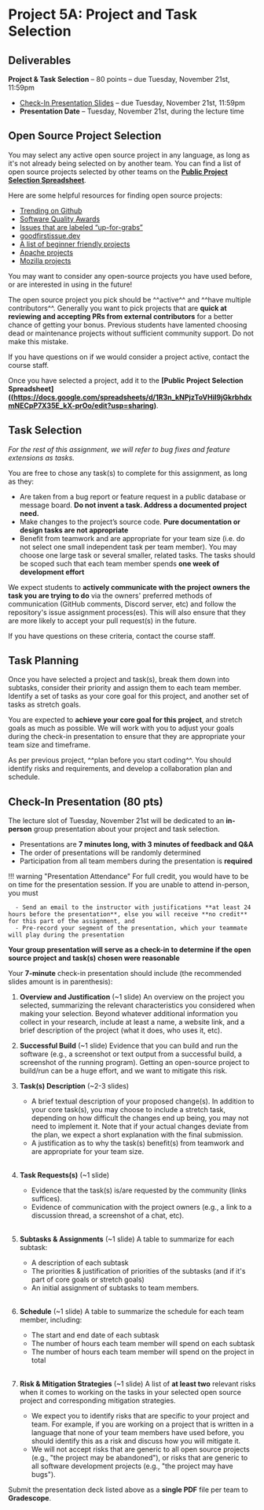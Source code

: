 # Project 5A: Project and Task Selection

## Deliverables

**Project & Task Selection** – 80 points – due Tuesday, November 21st, 11:59pm

- [Check-In Presentation Slides](#check-in-presentation-80-pts) – due Tuesday, November 21st, 11:59pm
- **Presentation Date** – Tuesday, November 21st, during the lecture time


## Open Source Project Selection

You may select any active open source project in any language, as long as it's not already being selected on by another team. You can find a list of open source projects selected by other teams on the **[Public Project Selection Spreadsheet](https://docs.google.com/spreadsheets/d/1R3n_kNPjzToVHiI9jGkrbhdxmNECpP7X35E_kX-prOo/edit?usp=sharing)**.

Here are some helpful resources for finding open source projects:

- [Trending on Github](https://github.com/trending)
- [Software Quality Awards](https://www.yegor256.com/award.html)
- [Issues that are labeled “up-for-grabs”](https://up-for-grabs.net)
- [goodfirstissue.dev](https://goodfirstissue.dev/)
- [A list of beginner friendly projects](https://github.com/MunGell/awesome-for-beginners)
- [Apache projects](http://www.apache.org/)
- [Mozilla projects](https://firefox-source-docs.mozilla.org/contributing/contributing_to_mozilla.html)

You may want to consider any open-source projects you have used before, or are interested in using in the future!

The open source project you pick should be ^^active^^ and ^^have multiple contributors^^. Generally you want to pick projects that are **quick at reviewing and accepting PRs from external contributors** for a better chance of getting your bonus. Previous students have lamented choosing dead or maintenance projects without sufficient community support. Do not make this mistake.

If you have questions on if we would consider a project active, contact the course staff.

Once you have selected a project, add it to the **[Public Project Selection Spreadsheet]((https://docs.google.com/spreadsheets/d/1R3n_kNPjzToVHiI9jGkrbhdxmNECpP7X35E_kX-prOo/edit?usp=sharing)**.

## Task Selection

*For the rest of this assignment, we will refer to bug fixes and feature extensions as tasks.*

You are free to chose any task(s) to complete for this assignment, as long as they:

* Are taken from a bug report or feature request in a public database or message board. **Do not invent a task. Address a documented project need.**
* Make changes to the project’s source code. **Pure documentation or design tasks are not appropriate**
* Benefit from teamwork and are appropriate for your team size (i.e. do not select one small independent task per team member). You may choose one large task or several smaller, related tasks. The tasks should be scoped such that each team member spends **one week of development effort**

We expect students to **actively communicate with the project owners the task you are trying to do** via the owners' preferred methods of communication (GitHub comments, Discord server, etc) and follow the repository's issue assignment process(es). This will also ensure that they are more likely to accept your pull request(s) in the future.

If you have questions on these criteria, contact the course staff.

## Task Planning

Once you have selected a project and task(s), break them down into subtasks, consider their priority and assign them to each team member. Identify a set of tasks as your core goal for this project, and another set of tasks as stretch goals.

You are expected to **achieve your core goal for this project**, and stretch goals as much as possible. We will work with you to adjust your goals during the check-in presentation to ensure that they are appropriate your team size and timeframe.

As per previous project, ^^plan before you start coding^^. You should identify risks and requirements, and develop a collaboration plan and schedule.

## Check-In Presentation (80 pts)

The lecture slot of Tuesday, November 21st will be dedicated to an **in-person** group presentation about your project and task selection.

- Presentations are **7 minutes long, with 3 minutes of feedback and Q&A**
- The order of presentations will be randomly determined
- Participation from all team members during the presentation is **required**

!!! warning "Presentation Attendance"
    For full credit, you would have to be on time for the presentation session. If you are unable to attend in-person, you must

      - Send an email to the instructor with justifications **at least 24 hours before the presentation**, else you will receive **no credit** for this part of the assignment, and
      - Pre-record your segment of the presentation, which your teammate will play during the presentation

**Your group presentation will serve as a check-in to determine if the open source project and task(s) chosen were reasonable**

Your **7-minute** check-in presentation should include (the recommended slides amount is in parenthesis):

1.	**Overview and Justification** (~1 slide)
    An overview on the project you selected, summarizing the relevant characteristics you considered when making your selection. Beyond whatever additional information you collect in your research, include at least a name, a website link, and a brief description of the project (what it does, who uses it, etc).
    <br/>

2.	**Successful Build** (~1 slide)
    Evidence that you can build and run the software (e.g., a screenshot or text output from a successful build, a screenshot of the running program). Getting an open-source project to build/run can be a huge effort, and we want to mitigate this risk.
    <br/>

3.	**Task(s) Description** (~2-3 slides)
    - A brief textual description of your proposed change(s). In addition to your core task(s), you may choose to include a stretch task, depending on how difficult the changes end up being, you may not need to implement it. Note that if your actual changes deviate from the plan, we expect a short explanation with the final submission.
    - A justification as to why the task(s) benefit(s) from teamwork and are appropriate for your team size.
    <br/>

4.	**Task Requests(s)**  (~1 slide)
    - Evidence that the task(s) is/are requested by the community (links suffices).
    - Evidence of communication with the project owners (e.g., a link to a discussion thread, a screenshot of a chat, etc).
    <br/>

5.	**Subtasks & Assignments** (~1 slide)
    A table to summarize for each subtask:
    - A description of each subtask
    - The priorities & justification of priorities of the subtasks (and if it's part of core goals or stretch goals)
    - An initial assignment of subtasks to team members.
    <br/>

6. **Schedule** (~1 slide)
    A table to summarize the schedule for each team member, including:
    - The start and end date of each subtask
    - The number of hours each team member will spend on each subtask
    - The number of hours each team member will spend on the project in total
    <br/>

7. **Risk & Mitigation Strategies** (~1 slide)
    A list of **at least two** relevant risks when it comes to working on the tasks in your selected open source project and corresponding mitigation strategies.
    - We expect you to identify risks that are specific to your project and team. For example, if you are working on a project that is written in a language that none of your team members have used before, you should identify this as a risk and discuss how you will mitigate it.
    - We will not accept risks that are generic to all open source projects (e.g., "the project may be abandoned"), or risks that are generic to all software development projects (e.g., "the project may have bugs").

Submit the presentation deck listed above as a **single PDF** file per team to **Gradescope**.
